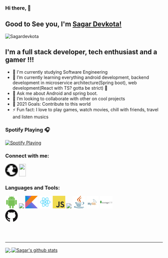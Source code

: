 ### Hi there,  👋

## Good to See you, I'm [Sagar Devkota!](https://sagardev.com.np/)


<p align="left"> <img src="https://komarev.com/ghpvc/?username=Sagardevkota&label=Views&color=brightgreen&style=plastic" alt="Sagardevkota" /> </p>


## I'm a full stack developer, tech enthusiast and a gamer !!!


- 🔭 I'm currently studying Software Engineering 
- 🌱 I’m currently learning everything android development, backend development in microservice architecture(Spring boot), web development(React with TS? gotta be strict) 🤣
- 💬 Ask me about Android and spring boot.
- 👯 I’m looking to collaborate with other on cool projects
- 🥅 2021 Goals: Contribute to this world
- ⚡ Fun fact: I love to play games, watch movies, chill with friends, travel and listen musics

### Spotify Playing 🎧

[<img src="https://now-playing-codestackr.vercel.app/api/spotify-playing" alt="Spotify Playing" width="350" />](https://open.spotify.com/user/swyqyimdc12jajde4vpwd2x1b)

### Connect with me:

<a href="https://sagardev.com.np"> 
<img  width="40px" height="40" src="https://raw.githubusercontent.com/iconic/open-iconic/master/svg/globe.svg" ></img></a>

<a href="https://www.linkedin.com/in/sagar-devkota-8126041a4/"> 
<img  width="22px" height="40" src="https://cdn.jsdelivr.net/npm/simple-icons@v3/icons/linkedin.svg" /></a>


<br />

### Languages and Tools:

<code><img height="40" src="https://raw.githubusercontent.com/github/explore/80688e429a7d4ef2fca1e82350fe8e3517d3494d/topics/android/android.png"></code>
<code><img height="40" src="https://miro.medium.com/max/856/1*O68LbDvD5Dcsnez73M7v4Q.png"/></code>
<code><img height="40" src="https://raw.githubusercontent.com/github/explore/80688e429a7d4ef2fca1e82350fe8e3517d3494d/topics/kotlin/kotlin.png"></code>
<code><img height="40" width="40" alt="React" width="26px" src="https://raw.githubusercontent.com/github/explore/80688e429a7d4ef2fca1e82350fe8e3517d3494d/topics/react/react.png" /></code>
<code><img  height="40" src="https://raw.githubusercontent.com/github/explore/80688e429a7d4ef2fca1e82350fe8e3517d3494d/topics/javascript/javascript.png" /></code>
<code><img height="40" src="https://banner2.cleanpng.com/20180627/vgh/kisspng-angularjs-typescript-javascript-vue-js-5b3426078891d3.5710198215301442635594.jpg" /></code>
<code><img height="40" src="https://raw.githubusercontent.com/github/explore/80688e429a7d4ef2fca1e82350fe8e3517d3494d/topics/java/java.png"></code>
<code><img  alt="MySQL" height ="40" src="https://raw.githubusercontent.com/github/explore/80688e429a7d4ef2fca1e82350fe8e3517d3494d/topics/mysql/mysql.png" /></code>
<code><img  alt="MongoDB" height="40" src="https://raw.githubusercontent.com/github/explore/80688e429a7d4ef2fca1e82350fe8e3517d3494d/topics/mongodb/mongodb.png" /> </code>
<code><img  height="40" src="https://raw.githubusercontent.com/github/explore/78df643247d429f6cc873026c0622819ad797942/topics/github/github.png" /> </code>


<br />
<br />

---

<a href="https://github.com/Sagardevkota">
  <img align="center" src="https://github-readme-stats.vercel.app/api/top-langs/?username=Sagardevkota&theme=light&hide_langs_below=1" />
</a>

<a href="https://github.com/Sagardevkota">
 <img align="center" src="https://github-readme-stats.vercel.app/api?username=Sagardevkota&show_icons=true&theme=light&line_height=27" alt="Sagar's github stats"/>
</a>




